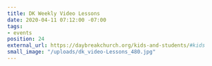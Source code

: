 ```yaml
---
title: DK Weekly Video Lessons
date: 2020-04-11 07:12:00 -07:00
tags:
- events
position: 24
external_url: https://daybreakchurch.org/kids-and-students/#kids
small_image: "/uploads/dk_video-Lessons_480.jpg"
---
```



